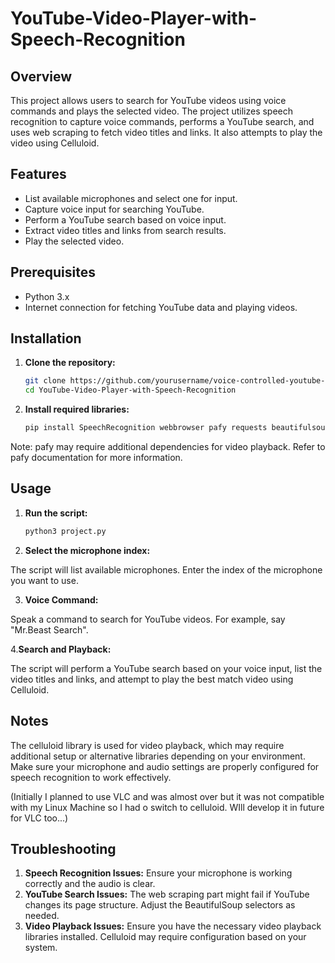 # YouTube-Video-Player-with-Speech-Recognition

## Overview

This project allows users to search for YouTube videos using voice commands and plays the selected video. The project utilizes speech recognition to capture voice commands, performs a YouTube search, and uses web scraping to fetch video titles and links. It also attempts to play the video using Celluloid.

## Features

- List available microphones and select one for input.
- Capture voice input for searching YouTube.
- Perform a YouTube search based on voice input.
- Extract video titles and links from search results.
- Play the selected video.

## Prerequisites

- Python 3.x
- Internet connection for fetching YouTube data and playing videos.

## Installation

1. **Clone the repository:**

   ```bash
   git clone https://github.com/yourusername/voice-controlled-youtube-search.git
   cd YouTube-Video-Player-with-Speech-Recognition

2. **Install required libraries:**

   ```bash
   pip install SpeechRecognition webbrowser pafy requests beautifulsoup4 celluloid
Note: pafy may require additional dependencies for video playback. Refer to pafy documentation for more information.

## Usage
1. **Run the script:**

   ```bash
   python3 project.py

2. **Select the microphone index:**

The script will list available microphones. Enter the index of the microphone you want to use.

3. **Voice Command:**

Speak a command to search for YouTube videos. For example, say "Mr.Beast Search".

4.**Search and Playback:**

The script will perform a YouTube search based on your voice input, list the video titles and links, and attempt to play the best match video using Celluloid.

## Notes

The celluloid library is used for video playback, which may require additional setup or alternative libraries depending on your environment.
Make sure your microphone and audio settings are properly configured for speech recognition to work effectively.

(Initially I planned to use VLC and was almost over but it was not compatible with my Linux Machine so I had o switch to celluloid. WIll develop it in future for VLC too...) 

## Troubleshooting

1. **Speech Recognition Issues:** Ensure your microphone is working correctly and the audio is clear.
2. **YouTube Search Issues:** The web scraping part might fail if YouTube changes its page structure. Adjust the BeautifulSoup selectors as needed.
3. **Video Playback Issues:** Ensure you have the necessary video playback libraries installed. Celluloid may require configuration based on your system. 
